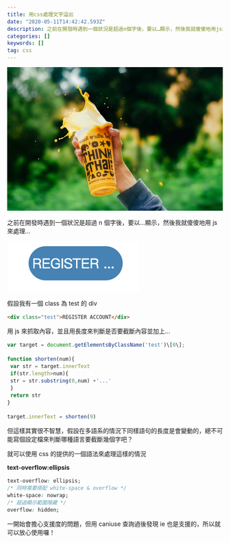 ```yaml
---
title: 用css處理文字溢出
date: "2020-05-11T14:42:42.593Z"
description: 之前在開發時遇到一個狀況是超過n個字後，要以…顯示，然後我就傻傻地用js來處理…
categories: []
keywords: []
tag: css
---
```


![](/img/1__RzihYFL9WPbOtTtwsLoquw.jpeg)

之前在開發時遇到一個狀況是超過 n 個字後，要以…顯示，然後我就傻傻地用 js 來處理…

![](/img/1__FTgOiNX5wQ__igzb__xZjd5w.png)

假設我有一個 class 為 test 的 div

```html
<div class="test">REGISTER ACCOUNT</div>
```

用 js 來抓取內容，並且用長度來判斷是否要截斷內容並加上…

```javascript
var target = document.getElementsByClassName('test')\[0\];

function shorten(num){
 var str = target.innerText
 if(str.length>num){
 str = str.substring(0,num) +'...'
 }
 return str
}

target.innerText = shorten(9)
```

但這樣其實很不智慧，假設在多語系的情況下同樣語句的長度是會變動的，總不可能寫個設定檔來判斷哪種語言要截斷幾個字吧？

就可以使用 css 的提供的一個語法來處理這樣的情況

**text-overflow:ellipsis**

```css
text-overflow: ellipsis;
/* 同時需要搭配 white-space & overflow */
white-space: nowrap;
/* 超過顯示範圍隱藏 */
overflow: hidden;
```

一開始會擔心支援度的問題，但用 caniuse 查詢過後發現 ie 也是支援的，所以就可以放心使用囉！
